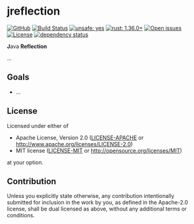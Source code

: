 # jreflection

[![GitHub](https://img.shields.io/github/stars/MaulingMonkey/jreflection.svg?label=GitHub&style=social)](https://github.com/MaulingMonkey/jreflection)
[![Build Status](https://travis-ci.org/MaulingMonkey/jreflection.svg)](https://travis-ci.org/MaulingMonkey/jreflection)
[![unsafe: yes](https://img.shields.io/github/search/MaulingMonkey/jreflection/unsafe%2bextension%3Ars?color=yellow&label=unsafe)](https://github.com/MaulingMonkey/jreflection/search?q=unsafe+extension%3Ars)
[![rust: 1.36.0+](https://img.shields.io/badge/rust-1.36.0%2B-green.svg)](https://gist.github.com/MaulingMonkey/c81a9f18811079f19326dac4daa5a359#minimum-supported-rust-versions-msrv)
[![Open issues](https://img.shields.io/github/issues-raw/MaulingMonkey/jreflection.svg)](https://github.com/MaulingMonkey/jreflection/issues)
[![License](https://img.shields.io/crates/l/jreflection.svg)](https://github.com/MaulingMonkey/jreflection)
[![dependency status](https://deps.rs/repo/github/MaulingMonkey/jreflection/status.svg)](https://deps.rs/repo/github/MaulingMonkey/jreflection)

**J**ava **Reflection**

...

## Goals

* ...

## License

Licensed under either of

* Apache License, Version 2.0 ([LICENSE-APACHE](LICENSE-APACHE) or http://www.apache.org/licenses/LICENSE-2.0)
* MIT license ([LICENSE-MIT](LICENSE-MIT) or http://opensource.org/licenses/MIT)

at your option.

## Contribution

Unless you explicitly state otherwise, any contribution intentionally submitted
for inclusion in the work by you, as defined in the Apache-2.0 license, shall be
dual licensed as above, without any additional terms or conditions.

<!-- https://doc.rust-lang.org/1.4.0/complement-project-faq.html#why-dual-mit/asl2-license? -->
<!-- https://rust-lang-nursery.github.io/api-guidelines/necessities.html#crate-and-its-dependencies-have-a-permissive-license-c-permissive -->
<!-- https://choosealicense.com/licenses/apache-2.0/ -->
<!-- https://choosealicense.com/licenses/mit/ -->
